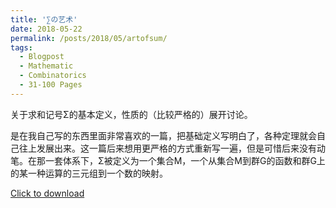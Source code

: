 ```yaml
---
title: '∑の艺术'
date: 2018-05-22
permalink: /posts/2018/05/artofsum/
tags:
  - Blogpost
  - Mathematic
  - Combinatorics
  - 31-100 Pages
---
```


关于求和记号Σ的基本定义，性质的（比较严格的）展开讨论。

是在我自己写的东西里面非常喜欢的一篇，把基础定义写明白了，各种定理就会自己往上发展出来。这一篇后来想用更严格的方式重新写一遍，但是可惜后来没有动笔。在那一套体系下，Σ被定义为一个集合M，一个从集合M到群G的函数和群G上的某一种运算的三元组到一个数的映射。

[Click to download](/files/blog/180522artofsum.pdf)


